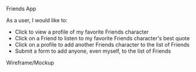 Friends App 

As a user, I would like to:
- Click to view a profile of my favorite Friends character
- Click on a Friend to listen to my favorite Friends character's best quote
- Click on a profile to add another Friends character to the list of Friends
- Submit a form to add anyone, even myself, to the list of Friends

Wireframe/Mockup 